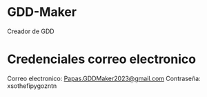 # GDD-Maker
Creador de GDD


# Credenciales correo electronico
Correo electronico: Papas.GDDMaker2023@gmail.com
Contraseña: xsothefipygozntn